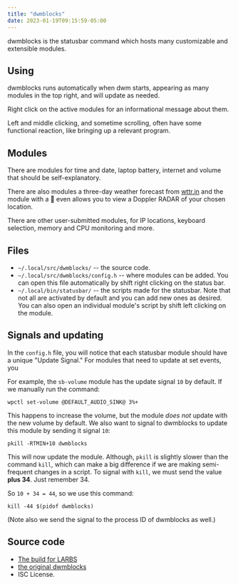 ```yaml
---
title: "dwmblocks"
date: 2023-01-19T09:15:59-05:00
---
```


dwmblocks is the statusbar command which hosts many customizable and extensible modules.

## Using

dwmblocks runs automatically when dwm starts, appearing as many modules in the top right, and will update as needed.

Right click on the active modules for an informational message about them.

Left and middle clicking, and sometime scrolling, often have some functional reaction, like bringing up a relevant program.

## Modules

There are modules for time and date, laptop battery, internet and volume that should be self-explanatory.

There are also modules a three-day weather forecast from [wttr.in](https://wttr.in) and the module with a 🌅 even allows you to view a Doppler RADAR of your chosen location.

There are other user-submitted modules, for IP locations, keyboard selection, memory and CPU monitoring and more.

## Files

- `~/.local/src/dwmblocks/` -- the source code.
- `~/.local/src/dwmblocks/config.h` -- where modules can be added. You can open this file automatically by shift right clicking on the status bar.
- `~/.local/bin/statusbar/` -- the scripts made for the statusbar. Note that not all are activated by default and you can add new ones as desired. You can also open an individual module's script by shift left clicking on the module.


## Signals and updating

In the `config.h` file, you will notice that each statusbar module should have a unique "Update Signal."
For modules that need to update at set events, you

For example, the `sb-volume` module has the update signal `10` by default. If we manually run the command:

```fish
wpctl set-volume @DEFAULT_AUDIO_SINK@ 3%+
```

This happens to increase the volume, but the module *does not* update with the new volume by default.
We also want to signal to dwmblocks to update this module by sending it signal `10`:

```fish
pkill -RTMIN+10 dwmblocks
```

This will now update the module.
Although, `pkill` is slightly slower than the command `kill`, which can make a big difference if we are making semi-frequent changes in a script. To signal with `kill`, we must send the value **plus 34**.
Just remember 34.

So `10 + 34 = 44`, so we use this command:

```fish
kill -44 $(pidof dwmblocks)
```

(Note also we send the signal to the process ID of dwmblocks as well.)


## Source code

- [The build for LARBS](https://github.com/lukesmithxyz/dwmblocks)
- [the original dwmblocks](https://github.com/torrinfail/dwmblocks)
- ISC License.
